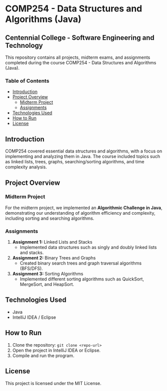 # COMP254 - Data Structures and Algorithms (Java)
## Centennial College - Software Engineering and Technology

This repository contains all projects, midterm exams, and assignments completed during the course COMP254 - Data Structures and Algorithms (Java).

### Table of Contents

- [Introduction](#introduction)
- [Project Overview](#project-overview)
  - [Midterm Project](#midterm-project)
  - [Assignments](#assignments)
- [Technologies Used](#technologies-used)
- [How to Run](#how-to-run)
- [License](#license)

## Introduction

COMP254 covered essential data structures and algorithms, with a focus on implementing and analyzing them in Java. The course included topics such as linked lists, trees, graphs, searching/sorting algorithms, and time complexity analysis.

## Project Overview

### Midterm Project
For the midterm project, we implemented an **Algorithmic Challenge in Java**, demonstrating our understanding of algorithm efficiency and complexity, including sorting and searching algorithms.

### Assignments

1. **Assignment 1:** Linked Lists and Stacks
   - Implemented data structures such as singly and doubly linked lists and stacks.
2. **Assignment 2:** Binary Trees and Graphs
   - Created binary search trees and graph traversal algorithms (BFS/DFS).
3. **Assignment 3:** Sorting Algorithms
   - Implemented different sorting algorithms such as QuickSort, MergeSort, and HeapSort.

## Technologies Used

- Java
- IntelliJ IDEA / Eclipse

## How to Run

1. Clone the repository: `git clone <repo-url>`
2. Open the project in IntelliJ IDEA or Eclipse.
3. Compile and run the program.

## License

This project is licensed under the MIT License.
